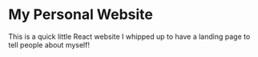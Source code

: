 # My Personal Website

This is a quick little React website I whipped up to have a landing page to tell people about myself!

